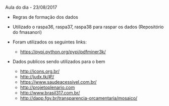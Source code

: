 Aula do dia - 23/08/2017

* Regras de formação dos dados

* Utilizado o raspa36, raspa37, raspa38 para raspar os dados (Repositório do fmasanori)


* Foram utilizados os seguintes links:
  * https://pypi.python.org/pypi/pdfminer3k/

* Dados publicos sendo utilizados para o bem
  * http://icons.org.br/
  * http://judx.tk/#!/
  * https://www.saudeacessivel.com.br/
  * http://projetoplenario.com
  * http://www.brasil317.com.br/ 
  * http://dapp.fgv.br/transparencia-orcamentaria/mosaico/
